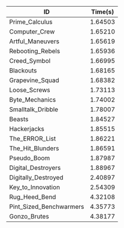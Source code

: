 |ID|Time(s)|
|-|-|
|Prime_Calculus|1.64503|
|Computer_Crew|1.65210|
|Artful_Maneuvers|1.65619|
|Rebooting_Rebels|1.65936|
|Creed_Symbol|1.66995|
|Blackouts|1.68165|
|Grapevine_Squad|1.68382|
|Loose_Screws|1.73113|
|Byte_Mechanics|1.74002|
|Smalltalk_Dribble|1.78007|
|Beasts|1.84527|
|Hackerjacks|1.85515|
|The_ERROR_List|1.86221|
|The_Hit_Blunders|1.86591|
|Pseudo_Boom|1.87987|
|Digital_Destroyers|1.88967|
|Digitally_Destroyed|2.40897|
|Key_to_Innovation|2.54309|
|Rug_Heed_Bend|4.32108|
|Pint_Sized_Benchwarmers|4.35773|
|Gonzo_Brutes|4.38177|
